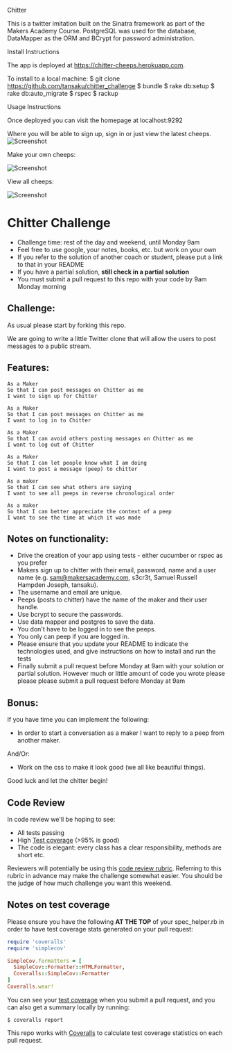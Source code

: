 
Chitter

This is a twitter imitation built on the Sinatra framework as part of the Makers Academy Course. PostgreSQL was used for the database, DataMapper as the ORM and BCrypt for password administration.

Install Instructions

The app is deployed at https://chitter-cheeps.herokuapp.com.

To install to a local machine: $ git clone https://github.com/tansaku/chitter_challenge
$ bundle
$ rake db:setup
$ rake db:auto_migrate
$ rspec
$ rackup

Usage Instructions

Once deployed you can visit the homepage at localhost:9292

Where you will be able to sign up, sign in or just view the latest cheeps.
![Screenshot](http://imgur.com/mMFg4Xs)

Make your own cheeps:

![Screenshot](http://imgur.com/w6xRckO)

View all cheeps:

![Screenshot](http://imgur.com/988lndL)







Chitter Challenge
=================

* Challenge time: rest of the day and weekend, until Monday 9am
* Feel free to use google, your notes, books, etc. but work on your own
* If you refer to the solution of another coach or student, please put a link to that in your README
* If you have a partial solution, **still check in a partial solution**
* You must submit a pull request to this repo with your code by 9am Monday morning

Challenge:
-------

As usual please start by forking this repo.

We are going to write a little Twitter clone that will allow the users to post messages to a public stream.

Features:
-------

```
As a Maker
So that I can post messages on Chitter as me
I want to sign up for Chitter

As a Maker
So that I can post messages on Chitter as me
I want to log in to Chitter

As a Maker
So that I can avoid others posting messages on Chitter as me
I want to log out of Chitter

As a Maker
So that I can let people know what I am doing  
I want to post a message (peep) to chitter

As a maker
So that I can see what others are saying  
I want to see all peeps in reverse chronological order

As a maker
So that I can better appreciate the context of a peep
I want to see the time at which it was made
```

Notes on functionality:
------

* Drive the creation of your app using tests - either cucumber or rspec as you prefer
* Makers sign up to chitter with their email, password, name and a user name (e.g. sam@makersacademy.com, s3cr3t, Samuel Russell Hampden Joseph, tansaku).
* The username and email are unique.
* Peeps (posts to chitter) have the name of the maker and their user handle.
* Use bcrypt to secure the passwords.
* Use data mapper and postgres to save the data.
* You don't have to be logged in to see the peeps.
* You only can peep if you are logged in.
* Please ensure that you update your README to indicate the technologies used, and give instructions on how to install and run the tests
* Finally submit a pull request before Monday at 9am with your solution or partial solution.  However much or little amount of code you wrote please please please submit a pull request before Monday at 9am

Bonus:
-----

If you have time you can implement the following:

* In order to start a conversation as a maker I want to reply to a peep from another maker.

And/Or:

* Work on the css to make it look good (we all like beautiful things).

Good luck and let the chitter begin!

Code Review
-----------

In code review we'll be hoping to see:

* All tests passing
* High [Test coverage](https://github.com/makersacademy/course/blob/master/pills/test_coverage.md) (>95% is good)
* The code is elegant: every class has a clear responsibility, methods are short etc.

Reviewers will potentially be using this [code review rubric](docs/review.md).  Referring to this rubric in advance may make the challenge somewhat easier.  You should be the judge of how much challenge you want this weekend.

Notes on test coverage
----------------------

Please ensure you have the following **AT THE TOP** of your spec_helper.rb in order to have test coverage stats generated
on your pull request:

```ruby
require 'coveralls'
require 'simplecov'

SimpleCov.formatters = [
  SimpleCov::Formatter::HTMLFormatter,
  Coveralls::SimpleCov::Formatter
]
Coveralls.wear!
```

You can see your [test coverage](https://github.com/makersacademy/course/blob/master/pills/test_coverage.md) when you submit a pull request, and you can also get a summary locally by running:

```
$ coveralls report
```

This repo works with [Coveralls](https://coveralls.io/) to calculate test coverage statistics on each pull request.
